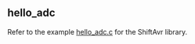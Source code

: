 ## hello_adc

Refer to the example [hello_adc.c](https://github.com/Software-Hardware-Codesign/ShiftAvr/blob/master/shiftavr-examples/src/hello_adc.c) for the ShiftAvr library.